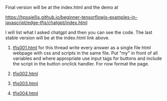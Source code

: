 


Final version will be at the index.html and the demo at 

https://hpssjellis.github.io/beginner-tensorflowjs-examples-in-javascript/edge-tfjs/chatgpt/index.html



I will list what I asked chatgpt and then you can see the code. The last stable version will be at the index.html link above.


1. [tfjs001.html](tfjs001.html)    for this thread write every answer as a single file html webpage with css and scripts in the same file. Put "my" in front of all variables and where appropriate use input tags for buttons and include the script in the button onclick handler. For now format the page.


3. [tfjs002.html](tfjs002.html)  



5. [tfjs003.html](tfjs003.html)  



7. [tfjs004.html](tfjs004.html)  
